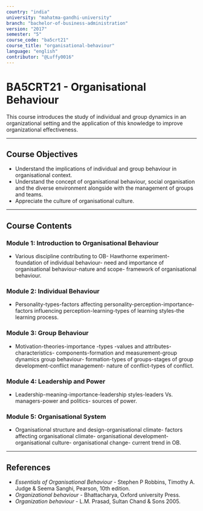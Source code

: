 ```yaml
---
country: "india"
university: "mahatma-gandhi-university"
branch: "bachelor-of-business-administration"
version: "2017"
semester: "5"
course_code: "ba5crt21"
course_title: "organisational-behaviour"
language: "english"
contributor: "@Luffy0016"
---
```

# BA5CRT21 - Organisational Behaviour

This course introduces the study of individual and group dynamics in an organizational setting and the application of this knowledge to improve organizational effectiveness.

---
## Course Objectives

* Understand the implications of individual and group behaviour in organisational context.
* Understand the concept of organisational behaviour, social organisation and the diverse environment alongside with the management of groups and teams.
* Appreciate the culture of organisational culture.

---
## Course Contents

### Module 1: Introduction to Organisational Behaviour
* Various discipline contributing to OB- Hawthorne experiment- foundation of individual behaviour- need and importance of organisational behaviour-nature and scope- framework of organisational behaviour.

### Module 2: Individual Behaviour
* Personality-types-factors affecting personality-perception-importance-factors influencing perception-learning-types of learning styles-the learning process.

### Module 3: Group Behaviour
* Motivation-theories-importance -types -values and attributes-characteristics- components-formation and measurement-group dynamics group behaviour- formation-types of groups-stages of group development-conflict management- nature of conflict-types of conflict.

### Module 4: Leadership and Power
* Leadership-meaning-importance-leadership styles-leaders Vs. managers-power and politics- sources of power.

### Module 5: Organisational System
* Organisational structure and design-organisational climate- factors affecting organisational climate- organisational development-organisational culture- organisational change- current trend in OB.

---
## References
* *Essentials of Organisational Behaviour* - Stephen P Robbins, Timothy A. Judge & Seema Sanghi, Pearson, 10th edition.
* *Organizational behaviour* - Bhattacharya, Oxford university Press.
* *Organization behaviour* - L.M. Prasad, Sultan Chand & Sons 2005.